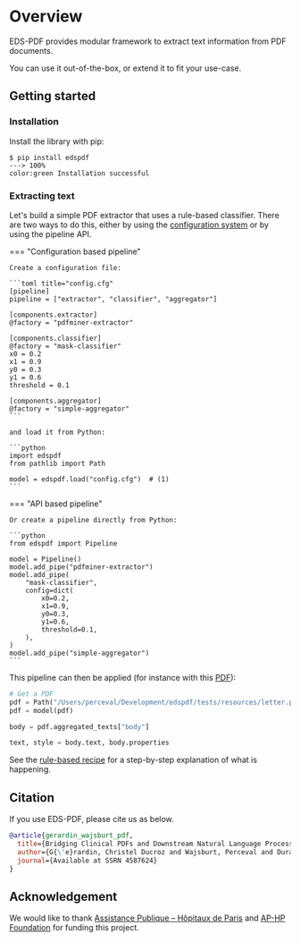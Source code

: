 # Overview

EDS-PDF provides modular framework to extract text information from PDF documents.

You can use it out-of-the-box, or extend it to fit your use-case.

## Getting started

### Installation

Install the library with pip:

<div class="termy">

```console
$ pip install edspdf
---> 100%
color:green Installation successful
```

</div>

### Extracting text

Let's build a simple PDF extractor that uses a rule-based classifier. There are two
ways to do this, either by using the [configuration system](#configuration) or by using
the pipeline API.

=== "Configuration based pipeline"

    Create a configuration file:

    ```toml title="config.cfg"
    [pipeline]
    pipeline = ["extractor", "classifier", "aggregator"]

    [components.extractor]
    @factory = "pdfminer-extractor"

    [components.classifier]
    @factory = "mask-classifier"
    x0 = 0.2
    x1 = 0.9
    y0 = 0.3
    y1 = 0.6
    threshold = 0.1

    [components.aggregator]
    @factory = "simple-aggregator"
    ```

    and load it from Python:

    ```python
    import edspdf
    from pathlib import Path

    model = edspdf.load("config.cfg")  # (1)
    ```

=== "API based pipeline"

    Or create a pipeline directly from Python:

    ```python
    from edspdf import Pipeline

    model = Pipeline()
    model.add_pipe("pdfminer-extractor")
    model.add_pipe(
        "mask-classifier",
        config=dict(
            x0=0.2,
            x1=0.9,
            y0=0.3,
            y1=0.6,
            threshold=0.1,
        ),
    )
    model.add_pipe("simple-aggregator")
    ```

This pipeline can then be applied (for instance with this [PDF](https://github.com/aphp/edspdf/raw/main/tests/resources/letter.pdf)):

```python
# Get a PDF
pdf = Path("/Users/perceval/Development/edspdf/tests/resources/letter.pdf").read_bytes()
pdf = model(pdf)

body = pdf.aggregated_texts["body"]

text, style = body.text, body.properties
```

See the [rule-based recipe](recipes/rule-based.md) for a step-by-step explanation of what is happening.

## Citation

If you use EDS-PDF, please cite us as below.

```bibtex
@article{gerardin_wajsburt_pdf,
  title={Bridging Clinical PDFs and Downstream Natural Language Processing: An Efficient Neural Approach to Layout Segmentation},
  author={G{\'e}rardin, Christel Ducroz and Wajsburt, Perceval and Dura, Basile and Calliger, Alice and Mouchet, Alexandre and Tannier, Xavier and Bey, Romain},
  journal={Available at SSRN 4587624}
}
```

## Acknowledgement

We would like to thank [Assistance Publique – Hôpitaux de Paris](https://www.aphp.fr/) and
[AP-HP Foundation](https://fondationrechercheaphp.fr/) for funding this project.
